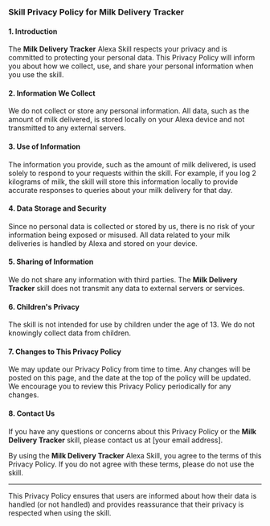 ### Skill Privacy Policy for Milk Delivery Tracker

#### 1. Introduction

The **Milk Delivery Tracker** Alexa Skill respects your privacy and is committed to protecting your personal data. This Privacy Policy will inform you about how we collect, use, and share your personal information when you use the skill.

#### 2. Information We Collect

We do not collect or store any personal information. All data, such as the amount of milk delivered, is stored locally on your Alexa device and not transmitted to any external servers.

#### 3. Use of Information

The information you provide, such as the amount of milk delivered, is used solely to respond to your requests within the skill. For example, if you log 2 kilograms of milk, the skill will store this information locally to provide accurate responses to queries about your milk delivery for that day.

#### 4. Data Storage and Security

Since no personal data is collected or stored by us, there is no risk of your information being exposed or misused. All data related to your milk deliveries is handled by Alexa and stored on your device.

#### 5. Sharing of Information

We do not share any information with third parties. The **Milk Delivery Tracker** skill does not transmit any data to external servers or services.

#### 6. Children's Privacy

The skill is not intended for use by children under the age of 13. We do not knowingly collect data from children.

#### 7. Changes to This Privacy Policy

We may update our Privacy Policy from time to time. Any changes will be posted on this page, and the date at the top of the policy will be updated. We encourage you to review this Privacy Policy periodically for any changes.

#### 8. Contact Us

If you have any questions or concerns about this Privacy Policy or the **Milk Delivery Tracker** skill, please contact us at [your email address].

By using the **Milk Delivery Tracker** Alexa Skill, you agree to the terms of this Privacy Policy. If you do not agree with these terms, please do not use the skill.

----------

This Privacy Policy ensures that users are informed about how their data is handled (or not handled) and provides reassurance that their privacy is respected when using the skill.